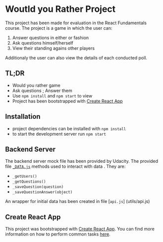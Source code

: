 # Woutld you Rather Project

This project has been made for evaluation in the React Fundamentals course. The project is a game in which the user can:
1) Answer questions in either or fashion
2) Ask questions himself/herself
3) View their standing agains other players

Additionaly the user can also view the details of each conducted poll.


## TL;DR
* Would you rather game
* Ask questions ; Answer them
* Use `npm install` and `npm start` to view
* Project has been bootstrapped with [Create React App](https://github.com/facebookincubator/create-react-app)


## Installation

* project dependencies can be installed with `npm install`
* to start the development server run `npm start`


## Backend Server

The backend server mock file has been provided by Udacity. The provided file [`_DATA.js`](utils/_DATA.js) methods used to interact with data . They are:

* `_getUsers()`
* `_getQuestions()`
* `_saveQuestion(question)`
* `_saveQuestionAnswer(object)`

An wrapper for initial data has been created in file [`api.js`] (utils/api.js)

## Create React App

This project was bootstrapped with [Create React App](https://github.com/facebookincubator/create-react-app). You can find more information on how to perform common tasks [here](https://github.com/facebookincubator/create-react-app/blob/master/packages/react-scripts/template/README.md).

